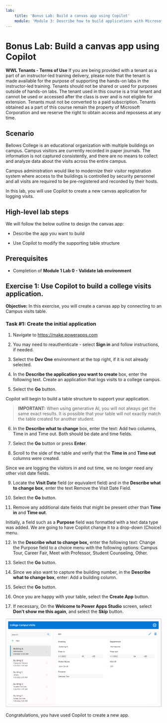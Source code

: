 ```yaml
---
lab:
    title: 'Bonus Lab: Build a canvas app using Copilot'
    module: 'Module 3: Describe how to build applications with Microsoft Power Apps'
---
```


# Bonus Lab: Build a canvas app using Copilot

**WWL Tenants - Terms of Use**
If you are being provided with a tenant as a part of an instructor-led training delivery, please note that the tenant is made available for the purpose of supporting the hands-on labs in the instructor-led training. 
Tenants should not be shared or used for purposes outside of hands-on labs. The tenant used in this course is a trial tenant and cannot be used or accessed after the class is over and is not eligible for extension. 
Tenants must not be converted to a paid subscription. Tenants obtained as a part of this course remain the property of Microsoft Corporation and we reserve the right to obtain access and repossess at any time. 

## Scenario

Bellows College is an educational organization with multiple buildings on campus. Campus visitors are currently recorded in paper journals. The information is not captured consistently, and there are no means to collect and analyze data about the visits across the entire campus.

Campus administration would like to modernize their visitor registration system where access to the buildings is controlled by security personnel and all visits are required to be pre-registered and recorded by their hosts.

In this lab, you will use Copilot to create a new canvas application for logging visits. 

## High-level lab steps

We will follow the below outline to design the canvas app:

- Describe the app you want to build

- Use Copilot to modify the supporting table structure

 ## Prerequisites

- Completion of **Module 1 Lab 0 - Validate lab environment**

## Exercise 1: Use Copilot to build a college visits application.

**Objective:** In this exercise, you will create a canvas app by connecting to an Campus visits table.

### Task \#1: Create the initial application

1. Navigate to https://make.powerapps.com

2. You may need to reauthenticate - select **Sign in** and follow instructions, if needed.

3. Select the **Dev One** environment at the top right, if it is not already selected.

4. In the **Describe the application you want to create** box, enter the following text. Create an application that logs visits to a college campus. 

5. Select the **Go** button.

Copilot will begin to build a table structure to support your application. 

> **IMPORTANT:** 
> When using generative AI, you will not always get the same exact results. It is possible that your table will not exactly match the table created for another student. 

6. In the **Describe what to change** box, enter the text: Add two columns, Time in and Time out. Both should be date and time fields.  

7. Select the **Go** button or press **Enter**. 

8. Scroll to the side of the table and verify that the **Time in** and **Time out** columns were created. 

Since we are logging the visitors in and out time, we no longer need any other visit date fields. 

9. Locate the **Visit Date** field (or equivalent field) and in the **Describe what to change box**, enter the text Remove the Visit Date Field. 

10. Select the **Go** button. 

11. Remove any additional date fields that might be present other than **Time in** and **Time out**. 

Initially, a field such as a **Purpose** field was formatted with a text data type was added. We are going to have Copilot change it to a drop-down (Choice) menu. 

12. In the **Describe what to change box,** enter the following text: Change the Purpose field to a choice menu with the following options: Campus Tour, Career Fair, Meet with Professor, Student Counseling, Other. 

13. Select the **Go** button. 

14. Since we also want to capture the building number, in the **Describe what to change box**, enter: Add a building column. 

15. Select the **Go** button. 

16. Once you are happy with your table, select the **Create App** button. 

17. If necessary, On the **Welcome to Power Apps Studio** screen, select **Don’t show me this again**, and select the **Skip** button. 

![Screenshot of the app just created](media/bonus-lab-copilot-01.png)

Congratulations, you have used Copilot to create a new app. 
